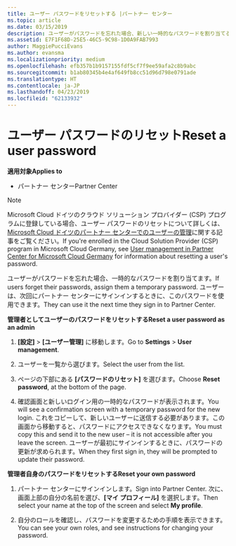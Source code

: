 ```yaml
---
title: ユーザー パスワードをリセットする |パートナー センター
ms.topic: article
ms.date: 03/15/2019
description: ユーザーがパスワードを忘れた場合、新しい一時的なパスワードを割り当てることができます。 ユーザーは、次回にパートナー センターにサインインするときに、このパスワードを使用できます。
ms.assetid: E7F1F68D-25E5-46C5-9C98-1D0A9FAB7993
author: MaggiePucciEvans
ms.author: evansma
ms.localizationpriority: medium
ms.openlocfilehash: efb357b1b9157155fdf5cf7f9ee59afa2c8b9abc
ms.sourcegitcommit: b1ab80345b4e4af649fb8cc51d96d798e0791ade
ms.translationtype: HT
ms.contentlocale: ja-JP
ms.lasthandoff: 04/23/2019
ms.locfileid: "62133932"
---
```

# <a name="reset-a-user-password"></a><span data-ttu-id="8386c-104">ユーザー パスワードのリセット</span><span class="sxs-lookup"><span data-stu-id="8386c-104">Reset a user password</span></span>

<span data-ttu-id="8386c-105">**適用対象**</span><span class="sxs-lookup"><span data-stu-id="8386c-105">**Applies to**</span></span>

-  <span data-ttu-id="8386c-106">パートナー センター</span><span class="sxs-lookup"><span data-stu-id="8386c-106">Partner Center</span></span>
   
> [!NOTE]  
>  <span data-ttu-id="8386c-107">Microsoft Cloud ドイツのクラウド ソリューション プロバイダー (CSP) プログラムに登録している場合、ユーザー パスワードのリセットについて詳しくは、[Microsoft Cloud ドイツのパートナー センターでのユーザーの管理](user-management-in-partner-center-for-microsoft-cloud-germany.md)に関する記事をご覧ください。</span><span class="sxs-lookup"><span data-stu-id="8386c-107">If you're enrolled in the Cloud Solution Provider (CSP) program in Microsoft Cloud Germany, see [User management in Partner Center for Microsoft Cloud Germany](user-management-in-partner-center-for-microsoft-cloud-germany.md) for information about resetting a user's password.</span></span>

<span data-ttu-id="8386c-108">ユーザーがパスワードを忘れた場合、一時的なパスワードを割り当てます。</span><span class="sxs-lookup"><span data-stu-id="8386c-108">If users forget their passwords, assign them a temporary password.</span></span> <span data-ttu-id="8386c-109">ユーザーは、次回にパートナー センターにサインインするときに、このパスワードを使用できます。</span><span class="sxs-lookup"><span data-stu-id="8386c-109">They can use it the next time they sign in to Partner Center.</span></span>

<span data-ttu-id="8386c-110">**管理者としてユーザーのパスワードをリセットする**</span><span class="sxs-lookup"><span data-stu-id="8386c-110">**Reset a user password as an admin**</span></span>

1.  <span data-ttu-id="8386c-111">**[設定]** &gt; **[ユーザー管理]** に移動します。</span><span class="sxs-lookup"><span data-stu-id="8386c-111">Go to **Settings** &gt; **User management**.</span></span>
2.  <span data-ttu-id="8386c-112">ユーザーを一覧から選びます。</span><span class="sxs-lookup"><span data-stu-id="8386c-112">Select the user from the list.</span></span>

3.  <span data-ttu-id="8386c-113">ページの下部にある **[パスワードのリセット]** を選びます。</span><span class="sxs-lookup"><span data-stu-id="8386c-113">Choose **Reset password**, at the bottom of the page.</span></span>

4.  <span data-ttu-id="8386c-114">確認画面と新しいログイン用の一時的なパスワードが表示されます。</span><span class="sxs-lookup"><span data-stu-id="8386c-114">You will see a confirmation screen with a temporary password for the new login.</span></span> <span data-ttu-id="8386c-115">これをコピーして、新しいユーザーに送信する必要があります。この画面から移動すると、パスワードにアクセスできなくなります。</span><span class="sxs-lookup"><span data-stu-id="8386c-115">You must copy this and send it to the new user – it is not accessible after you leave the screen.</span></span> <span data-ttu-id="8386c-116">ユーザーが最初にサインインするときに、パスワードの更新が求められます。</span><span class="sxs-lookup"><span data-stu-id="8386c-116">When they first sign in, they will be prompted to update their password.</span></span>

<span data-ttu-id="8386c-117">**管理者自身のパスワードをリセットする**</span><span class="sxs-lookup"><span data-stu-id="8386c-117">**Reset your own password**</span></span>

1.  <span data-ttu-id="8386c-118">パートナー センターにサインインします。</span><span class="sxs-lookup"><span data-stu-id="8386c-118">Sign into Partner Center.</span></span> <span data-ttu-id="8386c-119">次に、画面上部の自分の名前を選び、**[マイ プロフィール]** を選択します。</span><span class="sxs-lookup"><span data-stu-id="8386c-119">Then select your name at the top of the screen and select **My profile**.</span></span>

2.  <span data-ttu-id="8386c-120">自分のロールを確認し、パスワードを変更するための手順を表示できます。</span><span class="sxs-lookup"><span data-stu-id="8386c-120">You can see your own roles, and see instructions for changing your password.</span></span>

 

 



